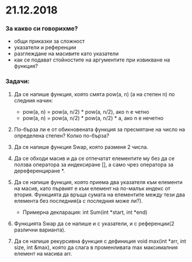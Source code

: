 # 21.12.2018

### За какво си говорихме?
* общи приказки за сложност
* указатели и референции
* разглеждане на масивите като указатели
* как се подават стойностите на аргументите при извикване на функция?

### Задачи:

1. Да се напише функция, която смята pow(а, n) (а на степен n) по следния начин:
    - pow(a, n) = pow(a, n/2) * pow(a, n/2), ако n е четно
    - pow(a, n) = pow(a, n/2) * pow(a, n/2) * a, ако n е нечетно

2. По-бърза ли е от обикновената функция за пресмятане на число на определена степен? Колко по-бърза?

3. Да се напише функция Swap, която разменя 2 числа.

4. Да се обходи масив и да се отпечатат елементите му без да се ползва оператора за индексиране [], а само чрез оператора за дереференциране *.

5. Да се напише функция, която приема два указателя към елементи на масив, като първият е към елемент на по-малък индекс от втория. Функцията да връща сумата на елементите между тези два елемента без последния(а с последния може ли?).
    -   Примерна декларация: int Sum(int *start, int *end)
    
6. Функцията Swap да се напише и с указатели, и с референции(2 различни варианта).

7. Да се напише рекурсивна функция с дефиниция void max(int *arr, int size, int &max), която да слага в променливата max максималния елемент на масива arr.